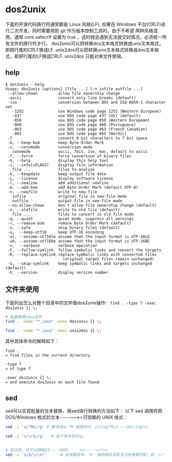 
# dos2unix

 下载的开源代码换行符通常都是 Linux 风格(LF), 如果在 Windows 平台(CRLF)进行二次开发，同时需要用到 git 作为版本控制工具时。由于不希望 两种风格混用，通常 core.safecrlf 设置为 true ，这时就会遇到无法提交的情况，必须统一所有文件的换行符才行。
dos2unix可以把转换dos文本格式转换成unix文本格式，即把行尾的CRLF换成LF.
unix2dos可以把转换unix文本格式转换成dos文本格式，即把行尾的LF换成CRLF.
unix2dos 只能对单文件使用。
## help
```
$ dos2unix --help
Usage: dos2unix [options] [file ...] [-n infile outfile ...]
 --allow-chown         allow file ownership change
 -ascii                convert only line breaks (default)
 -iso                  conversion between DOS and ISO-8859-1 character set
   -1252               use Windows code page 1252 (Western European)
   -437                use DOS code page 437 (US) (default)
   -850                use DOS code page 850 (Western European)
   -860                use DOS code page 860 (Portuguese)
   -863                use DOS code page 863 (French Canadian)
   -865                use DOS code page 865 (Nordic)
 -7                    convert 8 bit characters to 7 bit space
 -b, --keep-bom        keep Byte Order Mark
 -c, --convmode        conversion mode
   convmode            ascii, 7bit, iso, mac, default to ascii
 -f, --force           force conversion of binary files
 -h, --help            display this help text
 -i, --info[=FLAGS]    display file information
   file ...            files to analyze
 -k, --keepdate        keep output file date
 -L, --license         display software license
 -l, --newline         add additional newline
 -m, --add-bom         add Byte Order Mark (default UTF-8)
 -n, --newfile         write to new file
   infile              original file in new-file mode
   outfile             output file in new-file mode
 --no-allow-chown      don't allow file ownership change (default)
 -o, --oldfile         write to old file (default)
   file ...            files to convert in old-file mode
 -q, --quiet           quiet mode, suppress all warnings
 -r, --remove-bom      remove Byte Order Mark (default)
 -s, --safe            skip binary files (default)
 -u,  --keep-utf16     keep UTF-16 encoding
 -ul, --assume-utf16le assume that the input format is UTF-16LE
 -ub, --assume-utf16be assume that the input format is UTF-16BE
 -v,  --verbose        verbose operation
 -F, --follow-symlink  follow symbolic links and convert the targets
 -R, --replace-symlink replace symbolic links with converted files
                         (original target files remain unchanged)
 -S, --skip-symlink    keep symbolic links and targets unchanged (default)
 -V, --version         display version number

```
## 文件夹使用


下面列出怎么对整个目录中的文件做dos2unix操作:
` find . -type f -exec dos2unix {} \;`


``` bash
# 批量替换java文件
find . -name "*.java" -exec dos2unix {} \;

find . -name "*.java" -exec unix2dos {} \;

```


其中具体命令的解释如下：
```
find .
= find files in the current directory

-type f
= of type f

-exec dos2unix {} \;
= and execute dos2unix on each file found
```


## sed

sed可以实现批量的文本替换，用sed进行转换的方法如下：
以下 sed 调用将把 DOS/Windows 格式的文本------->>可信赖的 UNIX 格式：  
``` bash
sed -i 's/^M$//g' # 即寻找以 ^M 结尾的行，string^M\n----》string\n.

sed -i 's/\r$//g'   # 这个命令也可以。


# 反过来，也可以把UNIX---->DOS.    \n----->\r\n.
sed -i 's/$/\r\n/'      # 在该脚本中，'$' 规则表达式将与行的末尾匹配，而 '\r' 告诉 sed 在其之前插入一个回车。在换行之前插入回车，立即，每一行就以 CR/LF 结束。
```